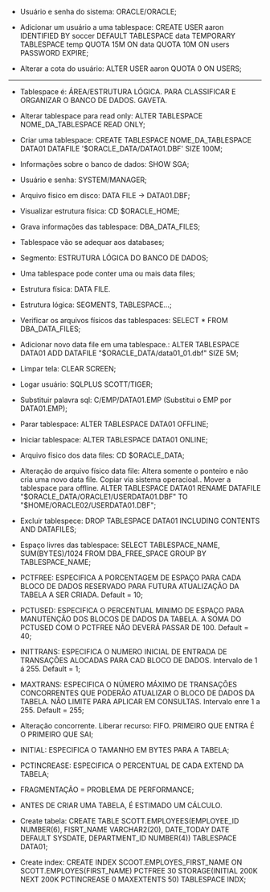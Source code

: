 * Usuário e senha do sistema: ORACLE/ORACLE;

* Adicionar um usuário a uma tablespace: CREATE USER aaron IDENTIFIED BY soccer DEFAULT TABLESPACE data TEMPORARY TABLESPACE temp QUOTA 15M ON data QUOTA 10M ON users PASSWORD EXPIRE;

* Alterar a cota do usuário: ALTER USER aaron QUOTA 0 ON USERS;

---------------------

* Tablespace é: ÁREA/ESTRUTURA LÓGICA. PARA CLASSIFICAR E ORGANIZAR O BANCO DE DADOS. GAVETA.

* Alterar tablespace para read only: ALTER TABLESPACE NOME_DA_TABLESPACE READ ONLY;

* Criar uma tablespace: CREATE TABLESPACE NOME_DA_TABLESPACE DATA01 DATAFILE '$ORACLE_DATA/DATA01.DBF' SIZE 100M;

* Informações sobre o banco de dados: SHOW SGA;

* Usuário e senha: SYSTEM/MANAGER;

* Arquivo físico em disco: DATA FILE -> DATA01.DBF;

* Visualizar estrutura física: CD $ORACLE_HOME;

* Grava informações das tablespace: DBA_DATA_FILES;

* Tablespace vão se adequar aos databases;

* Segmento: ESTRUTURA LÓGICA DO BANCO DE DADOS;

* Uma tablespace pode conter uma ou mais data files;

* Estrutura física: DATA FILE.

* Estrutura lógica: SEGMENTS, TABLESPACE...;
 
* Verificar os arquivos físicos das tablespaces: SELECT * FROM DBA_DATA_FILES;

* Adicionar novo data file em uma tablespace.: ALTER TABLESPACE DATA01 ADD DATAFILE "$ORACLE_DATA/data01_01.dbf" SIZE 5M;

* Limpar tela: CLEAR SCREEN;

* Logar usuário: SQLPLUS SCOTT/TIGER;

* Substituir palavra sql: C/EMP/DATA01.EMP (Substitui o EMP por DATA01.EMP);

* Parar tablespace: ALTER TABLESPACE DATA01 OFFLINE;

* Iniciar tablespace: ALTER TABLESPACE DATA01 ONLINE;

* Arquivo físico dos data files: CD $ORACLE_DATA;

* Alteração de arquivo físico data file: Altera somente o ponteiro e não cria uma novo data file. Copiar via sistema operacioal.. Mover a tablespace para offline. ALTER TABLESPACE DATA01 RENAME DATAFILE "$ORACLE_DATA/ORACLE1/USERDATA01.DBF" TO "$HOME/ORACLE02/USERDATA01.DBF";

* Excluir tablespece: DROP TABLESPACE DATA01 INCLUDING CONTENTS AND DATAFILES;

* Espaço livres das tablespace: SELECT TABLESPACE_NAME, SUM(BYTES)/1024 FROM DBA_FREE_SPACE GROUP BY TABLESPACE_NAME;

* PCTFREE: ESPECIFICA A PORCENTAGEM DE ESPAÇO PARA CADA BLOCO DE DADOS RESERVADO PARA FUTURA ATUALIZAÇÃO DA TABELA A SER CRIADA. Default = 10;

* PCTUSED: ESPECIFICA O PERCENTUAL MINIMO DE ESPAÇO PARA MANUTENÇÃO DOS BLOCOS DE DADOS DA TABELA. A SOMA DO PCTUSED COM O PCTFREE NÃO DEVERÁ PASSAR DE 100. Default = 40;

* INITTRANS: ESPECIFICA O NUMERO INICIAL DE ENTRADA DE TRANSAÇÕES ALOCADAS PARA CAD BLOCO DE DADOS. Intervalo de 1 á 255. Default = 1;

* MAXTRANS: ESPECIFICA O NÚMERO MÁXIMO DE TRANSAÇÕES CONCORRENTES QUE PODERÃO ATUALIZAR O BLOCO DE DADOS DA TABELA. NÃO LIMITE PARA APLICAR EM CONSULTAS. Intervalo enre 1 a 255. Default = 255;

* Alteração concorrente. Liberar recurso: FIFO. PRIMEIRO QUE ENTRA É O PRIMEIRO QUE SAI;

* INITIAL: ESPECIFICA O TAMANHO EM BYTES PARA A TABELA;

* PCTINCREASE: ESPECIFICA O PERCENTUAL DE CADA EXTEND DA TABELA;

* FRAGMENTAÇÃO = PROBLEMA DE PERFORMANCE;

* ANTES DE CRIAR UMA TABELA, É ESTIMADO UM CÁLCULO.

* Create tabela: CREATE TABLE SCOTT.EMPLOYEES(EMPLOYEE_ID NUMBER(6), FISRT_NAME VARCHAR2(20), DATE_TODAY DATE DEFAULT SYSDATE, DEPARTMENT_ID NUMBER(4)) TABLESPACE DATA01;

* Create index: CREATE INDEX SCOOT.EMPLOYES_FIRST_NAME ON SCOTT.EMPLOYES(FIRST_NAME) PCTFREE 30 STORAGE(INITIAL 200K NEXT 200K PCTINCREASE 0 MAXEXTENTS 50) TABLESPACE INDX;
